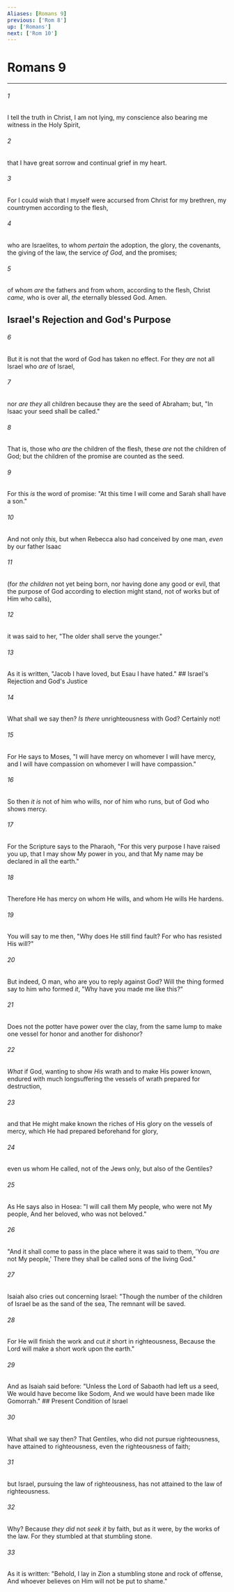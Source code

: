 ```yaml
---
Aliases: [Romans 9]
previous: ['Rom 8']
up: ['Romans']
next: ['Rom 10']
---
```

# Romans 9

***


###### 1 
I tell the truth in Christ, I am not lying, my conscience also bearing me witness in the Holy Spirit, 

###### 2 
that I have great sorrow and continual grief in my heart. 

###### 3 
For I could wish that I myself were accursed from Christ for my brethren, my countrymen according to the flesh, 

###### 4 
who are Israelites, to whom _pertain_ the adoption, the glory, the covenants, the giving of the law, the service _of God,_ and the promises; 

###### 5 
of whom _are_ the fathers and from whom, according to the flesh, Christ _came,_ who is over all, _the_ eternally blessed God. Amen.

## Israel's Rejection and God's Purpose 

###### 6 
But it is not that the word of God has taken no effect. For they _are_ not all Israel who _are_ of Israel, 

###### 7 
nor _are they_ all children because they are the seed of Abraham; but, "In Isaac your seed shall be called." 

###### 8 
That is, those who _are_ the children of the flesh, these _are_ not the children of God; but the children of the promise are counted as the seed. 

###### 9 
For this _is_ the word of promise: "At this time I will come and Sarah shall have a son." 

###### 10 
And not only _this,_ but when Rebecca also had conceived by one man, _even_ by our father Isaac 

###### 11 
(for _the children_ not yet being born, nor having done any good or evil, that the purpose of God according to election might stand, not of works but of Him who calls), 

###### 12 
it was said to her, "The older shall serve the younger." 

###### 13 
As it is written, "Jacob I have loved, but Esau I have hated." ## Israel's Rejection and God's Justice 

###### 14 
What shall we say then? _Is there_ unrighteousness with God? Certainly not! 

###### 15 
For He says to Moses, "I will have mercy on whomever I will have mercy, and I will have compassion on whomever I will have compassion." 

###### 16 
So then _it is_ not of him who wills, nor of him who runs, but of God who shows mercy. 

###### 17 
For the Scripture says to the Pharaoh, "For this very purpose I have raised you up, that I may show My power in you, and that My name may be declared in all the earth." 

###### 18 
Therefore He has mercy on whom He wills, and whom He wills He hardens. 

###### 19 
You will say to me then, "Why does He still find fault? For who has resisted His will?" 

###### 20 
But indeed, O man, who are you to reply against God? Will the thing formed say to him who formed _it_, "Why have you made me like this?" 

###### 21 
Does not the potter have power over the clay, from the same lump to make one vessel for honor and another for dishonor? 

###### 22 
_What_ if God, wanting to show _His_ wrath and to make His power known, endured with much longsuffering the vessels of wrath prepared for destruction, 

###### 23 
and that He might make known the riches of His glory on the vessels of mercy, which He had prepared beforehand for glory, 

###### 24 
even us whom He called, not of the Jews only, but also of the Gentiles? 

###### 25 
As He says also in Hosea: "I will call them My people, who were not My people, And her beloved, who was not beloved." 

###### 26 
"And it shall come to pass in the place where it was said to them, 'You _are_ not My people,' There they shall be called sons of the living God." 

###### 27 
Isaiah also cries out concerning Israel: "Though the number of the children of Israel be as the sand of the sea, The remnant will be saved. 

###### 28 
For He will finish the work and cut _it_ short in righteousness, Because the Lord will make a short work upon the earth." 

###### 29 
And as Isaiah said before: "Unless the Lord of Sabaoth had left us a seed, We would have become like Sodom, And we would have been made like Gomorrah." ## Present Condition of Israel 

###### 30 
What shall we say then? That Gentiles, who did not pursue righteousness, have attained to righteousness, even the righteousness of faith; 

###### 31 
but Israel, pursuing the law of righteousness, has not attained to the law of righteousness. 

###### 32 
Why? Because _they did_ not _seek it_ by faith, but as it were, by the works of the law. For they stumbled at that stumbling stone. 

###### 33 
As it is written: "Behold, I lay in Zion a stumbling stone and rock of offense, And whoever believes on Him will not be put to shame."
